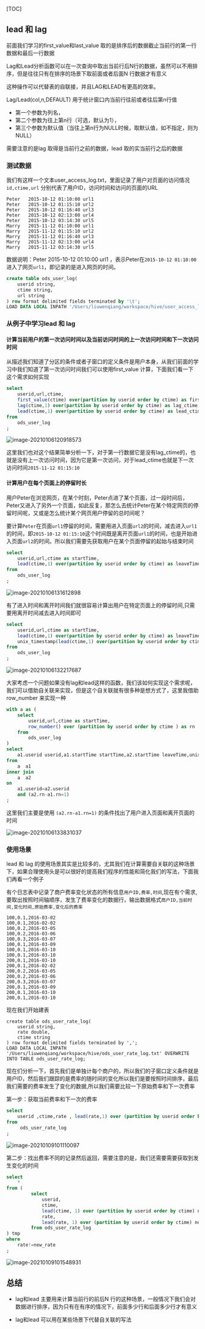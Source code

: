 

[TOC]

## lead 和 lag

前面我们学习的first_value和last_value 取的是排序后的数据截止当前行的第一行数据和最后一行数据

Lag和Lead分析函数可以在一次查询中取出当前行后N行的数据，虽然可以不用排序，但是往往只有在排序的场景下取前面或者后面N 行数据才有意义

这种操作可以代替表的自联接，并且LAG和LEAD有更高的效率。



Lag/Lead(col,n,DEFAULT) 用于统计窗口内当前行往前或者往后第n行值

- 第一个参数为列名，
- 第二个参数为往上第n行（可选，默认为1），
- 第三个参数为默认值（当往上第n行为NULL时候，取默认值，如不指定，则为NULL）

需要注意的是lag 取得是当前行之前的数据，lead 取的实当前行之后的数据

### 测试数据

我们有这样一个文本user_access_log.txt，里面记录了用户对页面的访问情况`id,ctime,url` 分别代表了用户ID，访问时间和访问的页面的URL

```
Peter	2015-10-12 01:10:00	url1
Peter	2015-10-12 01:15:10	url2
Peter	2015-10-12 01:16:40	url3
Peter	2015-10-12 02:13:00	url4
Peter	2015-10-12 03:14:30	url5
Marry	2015-11-12 01:10:00	url1
Marry	2015-11-12 01:15:10	url2
Marry	2015-11-12 01:16:40	url3
Marry	2015-11-12 02:13:00	url4
Marry	2015-11-12 03:14:30	url5
```

数据说明：Peter	2015-10-12 01:10:00	url1   ，表示Peter在`2015-10-12 01:10:00`进入了网页`url1`，即记录的是进入网页的时间。

```sql
create table ods_user_log(
    userid string,
    ctime string,
    url string
) row format delimited fields terminated by '\t';
LOAD DATA LOCAL INPATH '/Users/liuwenqiang/workspace/hive/user_access_log.txt' OVERWRITE INTO TABLE ods_user_log;
```



### 从例子中学习lead 和 lag

#### 计算当前用户的第一次访问时间以及当前访问时间的上一次访问时间和下一次访问时间

从描述我们知道了分区的条件或者子窗口的定义条件是用户本身，从我们前面的学习中我们知道了第一次访问时间我们可以使用first_value 计算，下面我们看一下这个需求如何实现

```sql
select
    userid,url,ctime,
    first_value(ctime) over(partition by userid order by ctime) as first_ctime,
    lag(ctime,1) over(partition by userid order by ctime) as lag_ctime,
    lead(ctime,1) over(partition by userid order by ctime) as lead_ctime
from
    ods_user_log
;
```

![image-20210106120918573](https://kingcall.oss-cn-hangzhou.aliyuncs.com/blog/img/image-20210106120918573.png)

这里我们也对这个结果简单分析一下，对于第一行数据它是没有lag_ctime的，也就是没有上一次访问时间，因为它是第一次访问，对于lead_ctime也就是下一次访问时间`2015-11-12 01:15:10`



#### 计算用户在每个页面上的停留时长

用户Peter在浏览网页，在某个时刻，Peter点进了某个页面，过一段时间后，Peter又进入了另外一个页面，如此反复，那怎么去统计Peter在某个特定网页的停留时间呢，又或是怎么统计某个网页用户停留的总时间呢？

要计算`Peter`在页面`url1`停留的时间，需要用进入页面`url2`的时间，减去进入`url1`的时间，即`2015-10-12 01:15:10`这个时间既是离开页面`url1`的时间，也是开始进入页面`url2`的时间。所以我们需要先获取用户在某个页面停留的起始与结束时间

```sql
select
    userid,url,ctime as startTime,
  	lead(ctime,1) over(partition by userid order by ctime) as leaveTime
from
    ods_user_log
;
```

![image-20210106131612898](https://kingcall.oss-cn-hangzhou.aliyuncs.com/blog/img/image-20210106131612898.png)

有了进入时间和离开时间我们就很容易计算出用户在特定页面上的停留时间,只需要用离开时间减去进入时间即可

```sql
select
    userid,url,ctime as startTime,
    lead(ctime,1) over(partition by userid order by ctime) as leaveTime,
    unix_timestamp(lead(ctime,1) over(partition by userid order by ctime) ) -unix_timestamp(ctime) as stayTime
from
    ods_user_log
;
```

![image-20210106132217687](https://kingcall.oss-cn-hangzhou.aliyuncs.com/blog/img/image-20210106132217687.png)

大家考虑一个问题如果没有lag和lead这样的函数，我们该如何实现这个需求呢，我们可以借助自关联来实现，但是这个自关联就有很多种是想方式了，这里我借助row_number 来实现一种

```sql
with a as (
    select
        userid,url,ctime as startTime,
        row_number() over (partition by userid order by ctime ) as rn
    from
        ods_user_log
)
select
    a1.userid userid,a1.startTime startTime,a2.startTime leaveTime,unix_timestamp(a2.startTime )-unix_timestamp(a1.startTime ) as stayTime
from
    a  a1
inner join
    a  a2
on
    a1.userid=a2.userid
    and (a2.rn-a1.rn=1)
;
```

这里我们主要是使用 `(a2.rn-a1.rn=1)` 的条件找出了用户进入页面和离开页面的时间

![image-20210106133831037](https://kingcall.oss-cn-hangzhou.aliyuncs.com/blog/img/image-20210106133831037.png)



### 使用场景

lead 和 lag 的使用场景其实是比较多的，尤其我们在计算需要自关联的这种场景下，如果合理使用头是可以很好的提高我们程序的性能和简化我们的写法，下面我们再看一个例子

有个日志表中记录了商户费率变化状态的所有信息`用户ID,费率,时间`,现在有个需求,要取出按照时间轴顺序，发生了费率变化的数据行，输出数据格式`商户ID,当前时间,变化时间,原始费率,变化后的费率`

```
100,0.1,2016-03-02
100,0.1,2016-02-02
100,0.2,2016-03-05
100,0.2,2016-03-06
100,0.3,2016-03-07
100,0.1,2016-03-09
100,0.1,2016-03-10
100,0.1,2016-03-10
200,0.1,2016-03-10
200,0.1,2016-02-02
200,0.2,2016-03-05
200,0.2,2016-03-06
200,0.3,2016-03-07
200,0.1,2016-03-09
200,0.1,2016-03-10
200,0.1,2016-03-10
```

现在我们开始建表

```
create table ods_user_rate_log(
    userid string,
    rate double,
    ctime string
) row format delimited fields terminated by ',';
LOAD DATA LOCAL INPATH '/Users/liuwenqiang/workspace/hive/ods_user_rate_log.txt' OVERWRITE INTO TABLE ods_user_rate_log;
```

现在们分析一下，首先我们是单独计每个商户的，所以我们的子窗口定义条件就是用户ID，然后我们跟踪的是费率的随时间的变化所以我们是要按照时间排序，最后我们需要的费率发生了变化的数据,所以我们需要比较一下原始费率和下一次费率

第一步：获取当前费率和下一次的费率

```sql
select
    userid ,ctime,rate , lead(rate,1) over (partition by userid order by ctime)  new_rate
from
     ods_user_rate_log
;
```

![image-20210109101110097](https://kingcall.oss-cn-hangzhou.aliyuncs.com/blog/img/image-20210109101110097.png)

第二步：找出费率不同的记录然后返回，需要注意的是，我们还需要需要获取到发生变化的时间

```sql
select 
    *
from (
         select
             userid,
             ctime,
             lead(ctime, 1) over (partition by userid order by ctime) new_date,
             rate,
             lead(rate, 1) over (partition by userid order by ctime) new_rate
         from ods_user_rate_log
) tmp
where
    rate!=new_rate
;
```

![image-20210109101548931](https://kingcall.oss-cn-hangzhou.aliyuncs.com/blog/img/image-20210109101548931.png)



## 总结

- lag和lead 主要用来计算当前行的前后N 行的这种场景，一般情况下我们会对数据进行排序，因为只有在有序的情况下，前面多少行和后面多少行才有意义

- lag和lead 可以用在某些场景下代替自关联的写法

  